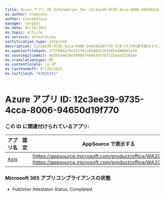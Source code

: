 ```yaml
---
title: Azure アプリ ID Information for 12c3ee39-9735-4cca-8006-94650d19f770
ms.author: elmalova
author: elenamalova
manager: tonybal
ms.date: 07/26/2022
ms.topic: article
ms.service: attestation
certification_type: attested
description: 12c3ee39-9735-4cca-8006-94650d19f770 のすべての利用可能なセキュリティとコンプライアンス情報。
ms.openlocfilehash: 2727084125e522f02cbbd091293465e40b6b3a39
ms.sourcegitcommit: 6d3b549e1bef908d74a643e57b7315aaa27261ee
ms.translationtype: MT
ms.contentlocale: ja-JP
ms.lasthandoff: 07/26/2022
ms.locfileid: "67025331"
---
```

# <a name="azure-app-id-12c3ee39-9735-4cca-8006-94650d19f770"></a>Azure アプリ ID: 12c3ee39-9735-4cca-8006-94650d19f770


### <a name="apps-associated-with-this-id"></a>この ID に関連付けられているアプリ:
| **アプリ名** | **認定** | **AppSource で表示する** |
|--------------|---------------|-----------------------|
| [Axis](../forward/WA200003932.md) |  | [https://appsource.microsoft.com/product/office/WA200003932](https://appsource.microsoft.com/product/office/WA200003932) |

### <a name="microsoft-365-app-compliance-status"></a>Microsoft 365 アプリコンプライアンスの状態
- Publisher Attestaton Status: Completed
